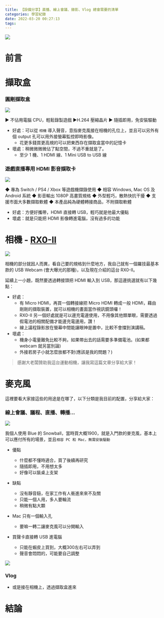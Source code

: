 ```yaml
---
title: 【設備分享】直播、線上會議、錄影、Vlog 總會需要的清單
categories: 學習紀錄
date: 2022-03-20 00:27:13
tags:
---
```



![](https://nijialin.com/images/2022/device-sharing)

# 前言

<!-- more -->

# 擷取盒

### 圓剛擷取盒

![](https://nijialin.com/images/2022/video-format/0.png)

▶ 不佔用電腦 CPU，輕鬆錄製遊戲
▶H.264 壓縮晶片
▶ 隨插即用，免安裝驅動

- 好處：可以從 `相機` 導入聲音，意指麥克風接在相機的孔位上，並且可以另外有個 output 孔可以用外接螢幕監控即時影像。
  - 花更多錢買更高規的可以把東西存在擷取盒當中的記憶卡
- 壞處：稍微微微微佔了點空間，不過不重就是了。
  - 至少 1 機、1 HDMI 線、1 Mini USB to USB 線

### 遊戲直播專用 HDMI 影音擷取卡

![](https://nijialin.com/images/2022/video-format/1.png)

◆ 專為 Switch / PS4 / Xbox 等遊戲機擷錄使用
◆ 相容 Windows, Mac OS 及 Android 系統
◆ 影音輸出 1080P 高畫質規格
◆ 外型輕巧，散熱快抗干擾
◆ 支援市面大多數擷取軟體
◆ 本產品純為硬體轉接商品，不附擷取軟體

- 好處：方便好攜帶，HDMI 直接轉 USB，輕巧就是他最大優點
- 壞處：就是只能把 HDMI 影像轉進電腦，沒有過多的功能

# 相機 - [RX0-II](https://www.sony.com.tw/zh/electronics/cyber-shot-compact-cameras/dsc-rx0m2)

![](https://nijialin.com/images/2022/video-format/2.png)

相機的部分就因人而異，看自己要的規格到什麼地方，我自己就有一個羅技最基本款的 USB Webcam (會大曝光的那種)，以及現在介紹的這台 RX0-II。

延續上一小題，既然要透過轉接頭把 HDMI 輸入到 USB，那這邊挑選就有以下幾點：

- 好處：
  - 有 Micro HDMI，再買一個轉接線把 Micro HDMI 轉成一般 HDMI，藉由剛剛的擷取裝置，就可以相機的畫面當作視訊鏡頭囉！
  - RX0-II 另一個好處就是可以邊充電邊使用，不用像其他類單眼，需要透過假電池的相關配備才能邊充電邊用，讚！
  - 線上議程錄影放在螢幕中間能讓眼神是置中，比較不會擋到演講稿。
- 壞處：
  - 機身小電量難免比較不夠，如果帶出去的話需要多準備電池。(如果都 webcam 就另當別論)
  - 外接若房子小就怎麼放都不對(應該是我的問題？)



> 感謝大老闆贊助我這台運動相機，讓我寫這篇文章分享給大家！
# 麥克風

這裡要看大家接這些的用途是在哪了，以下分類是我目前的配置，分享給大家：

### 線上會議、議程、直播、轉播...
![](https://nijialin.com/images/2022/video-format/4.png)

我個人使用 Blue 的 Snowball，當時買大概1900，就是入門款的麥克風，基本上可以應付所有的場景，並且`相容 PC 和 Mac，無需安裝驅動`

- 優點
  - 什麼都不懂時適合，買了後續再研究
  - 隨插即用，不用想太多
  - 好像可以裝桌上支架
- 缺點
  - 沒有靜音鈕，在家工作有人衝進來來不及關
  - 只能一個人用，多人要輪流
  - 稍微有點大顆

- Mac 只有一個輸入孔
  - 要嘛一轉二讓麥克風可以分開輸入
- 買聲卡直接轉 USB 進電腦
  - 只能在蝦皮上買到，大概300左右可以弄到
  - 聲音會悶悶的，可能要自己調整

![](https://nijialin.com/images/2022/video-format/3.png)

### Vlog

- 或是接在相機上，透過擷取盒進來


# 結論
